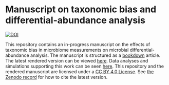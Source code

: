 # Manuscript on taxonomic bias and differential-abundance analysis

[![DOI](https://zenodo.org/badge/340487467.svg)](https://zenodo.org/badge/latestdoi/340487467)

This repository contains an in-progress manuscript on the effects of taxonomic bias in microbiome measurements on microbial differential-abundance analysis.
The manuscript is structured as a [bookdown](https://github.com/rstudio/bookdown) article.
The latest rendered version can be viewed [here](https://mikemc.github.io/differential-abundance-theory).
Data analyses and simulations supporting this work can be seen [here](https://mikemc.github.io/differential-abundance-theory/notebook/).
This repository and the rendered manuscript are licensed under a [CC BY 4.0 License](https://creativecommons.org/licenses/by/4.0/).
See [the Zenodo record](https://doi.org/10.5281/zenodo.4552717) for how to cite the latest version.
